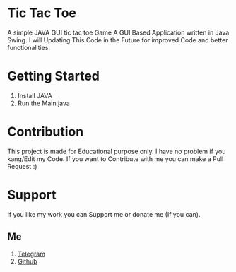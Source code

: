 # Tic Tac Toe
A simple JAVA GUI tic tac toe Game
A GUI Based Application written in Java Swing. 
I will Updating This Code in the Future for improved Code and better functionalities.

# Getting Started
1) Install JAVA
2) Run the Main.java 

# Contribution
This project is made for Educational purpose only. I have no problem if you kang/Edit my Code. If you want to Contribute with me you can make a Pull Request :)

# Support
If you like my work you can Support me or donate me (If you can).

## Me 
1) [Telegram](https://t.me/Hellion_Extremis)
2) [Github](https://github.com/Hellboy-Aaryan)
